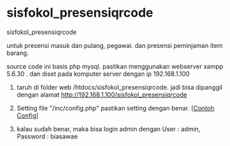 # sisfokol_presensiqrcode
sisfokol_presensiqrcode

untuk presensi masuk dan pulang, pegawai. dan presensi peminjaman item barang.


source code ini basis php mysql. pastikan menggunakan webserver xampp 5.6.30 . dan diset pada komputer server dengan ip 192.168.1.100


1. taruh di folder web /htdocs/sisfokol_presensiqrcode. jadi bisa dipanggil dengan alamat http://192.168.1.100/sisfokol_presensiqrcode


2. Setting file "/inc/config.php" pastikan setting dengan benar. [<a href="https://github.com/hajirodeon/sisfokol_presensiqrcode/blob/master/filebox/config.jpeg">Contoh Config</a>]

3. kalau sudah benar, maka bisa login admin dengan User : admin, Password : biasawae











